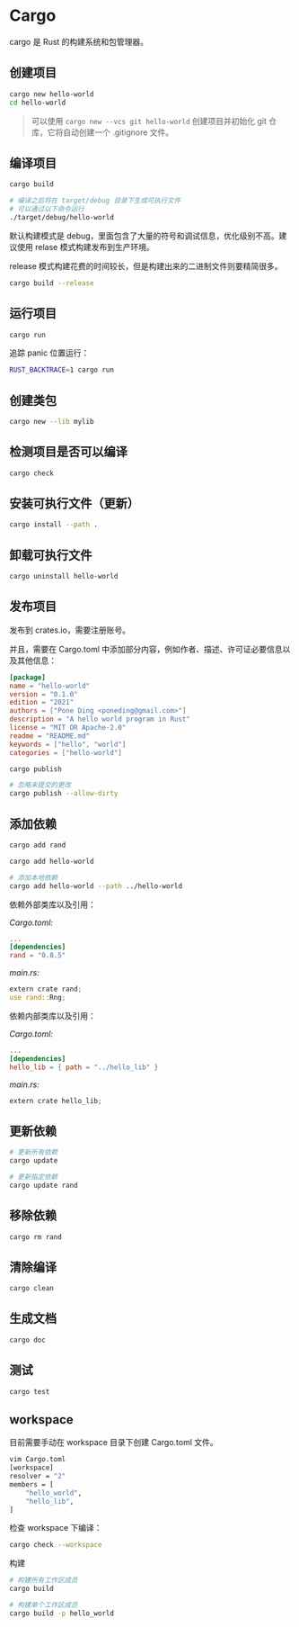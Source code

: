 # Cargo

cargo 是 Rust 的构建系统和包管理器。

## 创建项目

```bash
cargo new hello-world
cd hello-world
```

> 可以使用 `cargo new --vcs git hello-world` 创建项目并初始化 git 仓库，它将自动创建一个 .gitignore 文件。

## 编译项目

```bash
cargo build

# 编译之后将在 target/debug 目录下生成可执行文件
# 可以通过以下命令运行
./target/debug/hello-world
```

默认构建模式是 debug，里面包含了大量的符号和调试信息，优化级别不高。建议使用 relase 模式构建发布到生产环境。

release 模式构建花费的时间较长，但是构建出来的二进制文件则要精简很多。

```bash
cargo build --release
```

## 运行项目

```bash
cargo run
```

追踪 panic 位置运行：

```bash
RUST_BACKTRACE=1 cargo run
```

## 创建类包

```bash
cargo new --lib mylib
```

## 检测项目是否可以编译

```bash
cargo check
```

## 安装可执行文件（更新）

```bash
cargo install --path .
```

## 卸载可执行文件

```bash
cargo uninstall hello-world
```

## 发布项目

发布到 crates.io，需要注册账号。

并且，需要在 Cargo.toml 中添加部分内容，例如作者、描述、许可证必要信息以及其他信息：

```toml
[package]
name = "hello-world"
version = "0.1.0"
edition = "2021"
authors = ["Pone Ding <poneding@gmail.com>"]
description = "A hello world program in Rust"
license = "MIT OR Apache-2.0"
readme = "README.md"
keywords = ["hello", "world"]
categories = ["hello-world"]
```

```bash
cargo publish

# 忽略未提交的更改
cargo publish --allow-dirty
```

## 添加依赖

```bash
cargo add rand

cargo add hello-world

# 添加本地依赖
cargo add hello-world --path ../hello-world
```

依赖外部类库以及引用：

*Cargo.toml:*

```toml
...
[dependencies]
rand = "0.8.5"
```

*main.rs:*

```rs
extern crate rand;  
use rand::Rng;
```

依赖内部类库以及引用：

*Cargo.toml:*

```toml
...
[dependencies]
hello_lib = { path = "../hello_lib" }
```

*main.rs:*

```rs
extern crate hello_lib;
```

## 更新依赖

```bash
# 更新所有依赖
cargo update

# 更新指定依赖
cargo update rand
```

## 移除依赖

```bash
cargo rm rand
```

## 清除编译

```bash
cargo clean
```

## 生成文档

```bash
cargo doc
```

## 测试

```bash
cargo test
```

## workspace

目前需要手动在 workspace 目录下创建 Cargo.toml 文件。

```bash
vim Cargo.toml
[workspace]
resolver = "2"
members = [
	"hello_world",
	"hello_lib",
]
```

检查 workspace 下编译：

```bash
cargo check --workspace
```

构建

```bash
# 构建所有工作区成员
cargo build

# 构建单个工作区成员
cargo build -p hello_world
```

